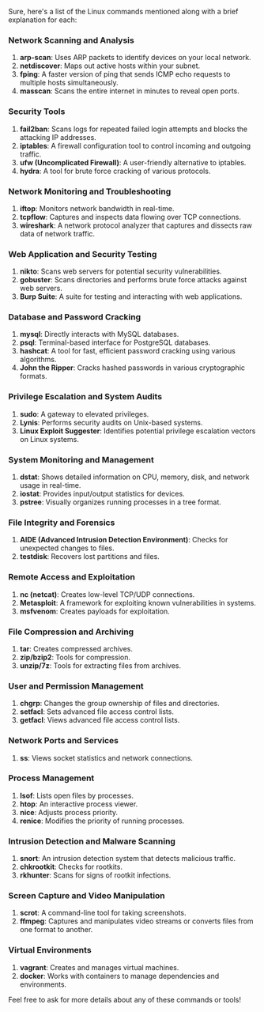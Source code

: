 Sure, here's a list of the Linux commands mentioned along with a brief explanation for each:

### Network Scanning and Analysis
1. **arp-scan**: Uses ARP packets to identify devices on your local network.
2. **netdiscover**: Maps out active hosts within your subnet.
3. **fping**: A faster version of ping that sends ICMP echo requests to multiple hosts simultaneously.
4. **masscan**: Scans the entire internet in minutes to reveal open ports.

### Security Tools
1. **fail2ban**: Scans logs for repeated failed login attempts and blocks the attacking IP addresses.
2. **iptables**: A firewall configuration tool to control incoming and outgoing traffic.
3. **ufw (Uncomplicated Firewall)**: A user-friendly alternative to iptables.
4. **hydra**: A tool for brute force cracking of various protocols.

### Network Monitoring and Troubleshooting
1. **iftop**: Monitors network bandwidth in real-time.
2. **tcpflow**: Captures and inspects data flowing over TCP connections.
3. **wireshark**: A network protocol analyzer that captures and dissects raw data of network traffic.

### Web Application and Security Testing
1. **nikto**: Scans web servers for potential security vulnerabilities.
2. **gobuster**: Scans directories and performs brute force attacks against web servers.
3. **Burp Suite**: A suite for testing and interacting with web applications.

### Database and Password Cracking
1. **mysql**: Directly interacts with MySQL databases.
2. **psql**: Terminal-based interface for PostgreSQL databases.
3. **hashcat**: A tool for fast, efficient password cracking using various algorithms.
4. **John the Ripper**: Cracks hashed passwords in various cryptographic formats.

### Privilege Escalation and System Audits
1. **sudo**: A gateway to elevated privileges.
2. **Lynis**: Performs security audits on Unix-based systems.
3. **Linux Exploit Suggester**: Identifies potential privilege escalation vectors on Linux systems.

### System Monitoring and Management
1. **dstat**: Shows detailed information on CPU, memory, disk, and network usage in real-time.
2. **iostat**: Provides input/output statistics for devices.
3. **pstree**: Visually organizes running processes in a tree format.

### File Integrity and Forensics
1. **AIDE (Advanced Intrusion Detection Environment)**: Checks for unexpected changes to files.
2. **testdisk**: Recovers lost partitions and files.

### Remote Access and Exploitation
1. **nc (netcat)**: Creates low-level TCP/UDP connections.
2. **Metasploit**: A framework for exploiting known vulnerabilities in systems.
3. **msfvenom**: Creates payloads for exploitation.

### File Compression and Archiving
1. **tar**: Creates compressed archives.
2. **zip/bzip2**: Tools for compression.
3. **unzip/7z**: Tools for extracting files from archives.

### User and Permission Management
1. **chgrp**: Changes the group ownership of files and directories.
2. **setfacl**: Sets advanced file access control lists.
3. **getfacl**: Views advanced file access control lists.

### Network Ports and Services
1. **ss**: Views socket statistics and network connections.

### Process Management
1. **lsof**: Lists open files by processes.
2. **htop**: An interactive process viewer.
3. **nice**: Adjusts process priority.
4. **renice**: Modifies the priority of running processes.

### Intrusion Detection and Malware Scanning
1. **snort**: An intrusion detection system that detects malicious traffic.
2. **chkrootkit**: Checks for rootkits.
3. **rkhunter**: Scans for signs of rootkit infections.

### Screen Capture and Video Manipulation
1. **scrot**: A command-line tool for taking screenshots.
2. **ffmpeg**: Captures and manipulates video streams or converts files from one format to another.

### Virtual Environments
1. **vagrant**: Creates and manages virtual machines.
2. **docker**: Works with containers to manage dependencies and environments.

Feel free to ask for more details about any of these commands or tools!
